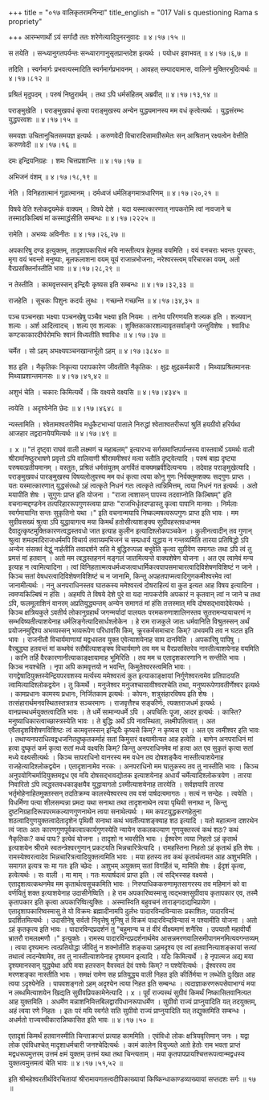 +++
title = "०१७ वालिकृतरामनिन्दा"
title_english = "017 Vali s questioning Rama s propriety"

+++
आरम्भणार्थो ऽयं सर्गादौ ततः शरेणेत्यादिपुनरनुवादः  ॥  ४।१७।१५  ॥   

  

स तयेति । सन्ध्यानुगतपर्यन्तः सन्ध्यारागानुसृतप्रान्तदेश इत्यर्थः । पयोधर इवाभवत्  ॥  ४।१७।६,७  ॥   

  

तदिति । स्वर्गमार्गः प्रभवत्यस्मादिति स्वर्गमार्गप्रभावनम् । आवहत् सम्पादयामास, वालिनो मुक्तिरभूदित्यर्थः  ॥  ४।१७।८१२  ॥   

  

प्रश्रितं मृदुपदम् । परुषं निष्ठुरार्थम् । तथा ऽपि धर्मसंहितम् अब्रवीत्  ॥  ४।१७।१३,१४  ॥   

  

पराङ्मुखेति । पराङ्मुखवधं कृत्वा पराङ्मुखस्य अन्येन युद्ध्यमानस्य मम वधं कृत्वेत्यर्थः । युद्धसंरम्भः युद्धपरवशः  ॥  ४।१७।१५  ॥   

  

समयज्ञः उचितानुचितसमयज्ञ इत्यर्थः । करुणवेदी विचारादिसामग्रीसमेतः सन् आश्रितान् रक्ष्यत्वेन वेत्तीति करुणवेदी  ॥  ४।१७।१६  ॥   

  

दमः इन्द्रियनिग्रहः । शमः चित्तप्रशान्तिः  ॥  ४।१७।१७  ॥   

  

अभिजनं वंशम्  ॥  ४।१७।१८,१९  ॥   

  

नेति । विनिहतात्मानं गूढात्मानम् । दर्मध्वजं धर्मलिङ्गमात्रधारिणम्  ॥  ४।१७।२०,२१  ॥   

  

विषये वेति श्लोकद्वयमेकं वाक्यम् । विषये देशे । यदा यस्मात्कारणात् नापकरोमि त्वां नावजाने च तस्मादकिल्बिषं मां कस्माद्धंसीति सम्बन्धः  ॥  ४।१७।२२२५  ॥   

  

रामेति । अभव्यः अविनीतः  ॥  ४।१७।२६,२७  ॥   

  

अपकारिषु दण्ड इत्युक्तम्, तादृशापकारित्वं मयि नास्तीत्यत्र हेतुमाह वयमिति । वयं वनचराः भवन्तः पुरचराः, मृगा वयं भवन्तो मनुष्याः, मूलफलाशना वयम् यूयं राजान्नभोजनाः, नरेश्वरस्त्वम् परिचारका वयम्, अतो वैरप्रसक्तिर्नास्तीति भावः  ॥  ४।१७।२८,२९  ॥   

  

न तेस्तीति । कामवृत्तस्सन् इन्द्रियैः कृष्यस इति सम्बन्धः  ॥  ४।१७।३२,३३  ॥   

  

राजहेति । सूचकः पिशुनः कदर्यः लुब्धः । गच्छन्ते गच्छन्ति  ॥  ४।१७।३४,३५  ॥   

  

पञ्च पञ्चनखाः भक्ष्याः पञ्चनखेषु पञ्चैव भक्ष्या इति नियमः । तानेव परिगणयति शल्यक इति । शल्यवान् शल्यः । अर्श आदित्वादच् । शल्य एव शल्यकः । शुक्तिकाकारशल्यावृतसर्वाङ्गो जन्तुविशेषः । श्वाविधः कण्टकाकारदीर्घरोमभिः श्वानं विध्यतीति श्वाविधः  ॥  ४।१७।३७  ॥   

  

चर्मेत । सो ऽहम् अभक्ष्यपञ्चनखान्तर्भूतो ऽहम्  ॥  ४।१७।३८४०  ॥   

  

शठ इति । नैकृतिकः निकृत्या परापकारेण जीवतीति नैकृतिकः । क्षुद्रः क्षुद्रकर्मकारी । मिथ्याप्रश्रितमानसः मिथ्याप्रशान्तमानसः  ॥  ४।१७।४१,४२  ॥   

  

अशुभं चेति । चकारः किमित्यर्थे । किं वक्ष्यसे वक्ष्यसि  ॥  ४।१७।४३४५  ॥   

  

त्वयेति । अदृश्येनेति छेदः  ॥  ४।१७।४६४८  ॥   

  

न्यस्तामिति । श्वेतामश्वतरीमिव मधुकैटभाभ्यां पाताले निरुद्धां श्वेताश्वतरीरूपां श्रुतिं हयग्रीवो हरिर्यथा आजहार तद्वदानयेयमित्यर्थः  ॥  ४।१७।४९  ॥   

  

 ॥  x  ॥  "तं दृष्ट्वा राघवं वाली लक्ष्मणं च महाबलम्" इत्यारभ्य सर्गसमाप्तिपर्यन्तस्य वास्तवार्थे ऽयमर्थः वाली श्रीरामनिष्ठुरभाषणे प्रवृत्तो ऽपि वालिवाणी श्रीराममीश्वरं मत्वा स्तौति दृष्ट्वेत्यादि । परुषं बाह्य दृष्ट्या परुषवत्प्रतीयमानम् । वस्तुतः, प्रश्रितं धर्मसंयुतम् अगर्वितं वाक्यमब्रवीदित्यन्वयः । तदेवाह पराङ्मुखेत्यादि । पराङ्मुखवधं पारङ्मुखस्य विषयलोलुपस्य मम वधं कृत्वा त्वया कोनु गुणः निर्वक्तुमशक्यः सद्गुणः प्राप्तः । यतः यस्मात्कारणात् युद्धसंरब्धो ऽहं त्वत्कृते निधनं गतः त्वत्कृते त्वन्निमित्तम्, त्वया निधनं गत इत्यर्थः । अतो मयापीति शेषः । सुगुणः प्राप्त इति योजना । "राजा त्वशासन् पापस्य तदवाप्नोति किल्बिषम्" इति वचनान्मद्दण्डनेन तत्परिहाररूपगुणस्त्वया प्राप्तः "राजभिर्धृतदण्डास्तु कृत्वा पापानि मानवाः । निर्मलाः स्वर्गमायान्ति सन्तः सुकृतिनो यथा ।" इति वचनान्मयापि निष्कल्मषत्वरूपगुणः प्राप्त इति भावः । मम सुग्रीवसख्यं श्रुत्वा ऽपि युद्धायागत्य मया किमर्थं हतोसीत्याशङ्क्य सुग्रीवहस्तवधान्मम दैवादुत्कृष्टमुक्तिकारणत्वद्धस्तवधो जात इत्याह कुलीन इत्यादिश्लोकपञ्चकेन । कुलीनत्वादीन् तव गुणान् श्रुत्वा शमदमादिराजधर्ममपि विचार्य तवाग्र्यमभिजनं च सम्प्रधार्य युद्धाय न गन्तव्यमिति तारया प्रतिषिद्धो ऽपि अन्येन संसक्तं वेद्धुं नार्हतीति तवादर्शने सति मे बुद्धिरुत्पन्ना बभूवेति कृत्वा सुग्रीवेण समागतः तथा ऽपि त्वं तु प्रमत्तं मां हतवान् । अतो मम त्वद्धस्तहननं मङ्गलं जातमित्यन्ते वाक्यशेषेण योजना । अत एव त्वामेवं मन्य इत्याह न त्वामित्यादिना । त्वां विनिहतात्मत्वधर्मध्वजत्वाधार्मिकत्वपापसमाचारत्वादिविशेषणविशिष्टं न जाने । किञ्च सतां वेषधरत्वादिविशेषणविशिष्टं च न जानामि, किन्तु अपहतपाप्मत्वादिगुणकमीश्वरमेव त्वां जानामीत्यर्थः । ननु अनपराधिनस्तव घातकस्य ममेश्वरत्वं दोषराहित्यं वा कुत इत्यत आह विषय इत्यादिना । त्वमप्यकिल्बिषं न हंसि । अहमपि ते विषये देशे पुरे वा यदा नापकरोमि अपकारं न कृतवान् त्वां न जाने च तथा ऽपि, फलमूलाशिनं वानरम् अप्रतियुद्ध्यन्तम् अन्येन समागतं मां हंसि तत्तस्मात् मयि दोषसद्भावादेवेत्यर्थः । किञ्च क्षत्रियकुले ऽवतीर्य लोकानुग्रहार्थं जगन्मर्यादां पालयतः परमकरुणाशालिनस्तव सुतरामन्यायाचरणं न सम्भविष्यतीत्याशयेनाह धर्मलिङ्गेत्यादिसार्धश्लोकेन । हे राम राजकुले जातः धर्मवानिति विश्रुतस्सन् अर्थं प्रयोजनमुद्दिश्य अभव्यस्सन् भव्यरूपेण परिधावसि किम्, क्रूरकर्मसमाचारः किम्? उभयमपि तव न घटत इति भावः । राजनीतौ विचार्यमाणायां मद्वधस्तव युक्त एवेत्याशयेनाह साम दानमिति । अपकारिषु पापिषु । वैरबुद्ध्या हतवन्तं मां कथमेवं स्तौषीत्याशङ्क्य विचार्यमाणे तव मम च वैरप्रसक्तिरेव नास्तीत्याशयेनाह वयमिति । कानि तर्हि वैरकारणानीत्याकाङ्क्षायामाह भूमिरिति । तव मम च एतादृशकारणानि न सन्तीति भावः । किञ्च नयश्चेति । नृपा अपि कामवृत्तयो न भवन्ति, किमुतेश्वरस्त्वमिति भावः । रागद्वेषादियुक्तस्येन्द्रियपरवशस्य मर्त्यस्य ममेश्वरत्वं कुत इत्याकाङ्क्षायां निर्गुणेश्वरत्वमेव प्रतिपादयति त्वामित्यादिश्लोकद्वयेन । तु किमर्थे । मनुजेश्वर मनुजश्चासावीश्वरश्चेति तथा, मनुष्यरूपेणावतीर्णेश्वर इत्यर्थः । कामप्रधानः कामस्य प्रधानः, निर्जितकाम इत्यर्थः । कोपनः, शत्रुसंहारविषय इति शेषः । तत्संहारार्थमनवस्थितस्तत्रतत्र सञ्चरमाणः । राजवृत्तैश्च सङ्कीर्णः, त्यक्तराजधर्म इत्यर्थः । वानप्रस्थधर्मयुक्तत्वादिति भावः । ते धर्मे सामान्यधर्मे ऽपि । अपचितिः पूजा, आदर इत्यर्थः । कास्ति? मनुष्याधिकारत्वाच्छास्त्रस्येति भावः । ते बुद्धिः अर्थे ऽपि नावस्थिता, लक्ष्मीपतित्वात् । अत एवैतादृशविशेषणविशिष्टः त्वं कामवृत्तस्सन् इन्द्रियैः कृष्यसे किम्? न कृष्यस एव । अत एव त्वमीश्वर इति भावः । तथाप्यनपराधित्वद्वधजनितदुष्कृतकर्माहं सतां किमुत्तरं वक्ष्यामीत्यत आह हत्वेति । बाणेन अनपराधिनं मां हत्वा दुष्कृतं कर्म कृत्वा सतां मध्ये वक्ष्यसि किम्? किन्तु अनपराधिनमेव मां हत्वा अत एव सुकृतं कृत्वा सतां मध्ये वक्ष्यसीत्यर्थः । किञ्च सापराधिनो वानरस्य मम वधेन तव दोषशङ्कैव नास्तीत्याशयेनाह राजहेत्यादिश्लोकद्वयेन । एतादृशानामेव नरकः । अनपराधिनो मम घातुकस्य तव तु नास्तीति भावः । किञ्च अनुपयोगिचर्मादियुक्तमद्वध एव मयि दोषसद्भावद्योतक इत्याशयेनाह अधार्यं चर्मेत्यादिश्लोकत्रयेण । तारया निवारितो ऽपि त्वद्धस्तवधकाङ्क्षयैव युद्धायागतो ऽस्मीत्याशयेनाह तारयेति । सर्वज्ञयापि तारया भर्तृमोहेनाहितमुक्तस्सन् तदतिक्रम्य कालस्येश्वरस्य तव वशं पार्षदत्वमागतः । सत्यं न सन्देहः । त्वयेति । विधर्मिणा पत्या शीलसम्पन्ना प्रमदा यथा सनाथा तथा तादृशनाथेन त्वया पृथिवी सनाथा न, किन्तु दुष्टनिग्रहादिरूपपरमकल्याणगुणनाथेन त्वया सनाथेत्यर्थः । मम कपटयुद्धकरणहेतुना शठत्वादिगुणयुक्तत्वादेतादृशेन पृथिवी सनाथा कथं भवतीत्याशङ्क्याह शठ इत्यादि । यतो महात्मना दशरथेन त्वं जातः अतः कारणगुणपूर्वकत्वात्कार्यगुणस्येति न्यायेन सकलकल्याण गुणयुक्तस्त्वं कथं शठः? कथं नैकृतिकः? कथं पापः? इत्येवं योजना । तादृशो न भवसीति भावः । ईश्वरेण त्वया निहतो ऽहं कृतार्थ इत्याशयेन श्रीरामे स्वतन्त्रेश्वरगुणान् प्रकटयति भिन्नचारित्रेत्यादि । रामहस्तिना निहतो ऽहं कृतार्थ इति शेषः । रामस्येश्वरत्वादेव भिन्नचारित्रत्वादियुक्तत्वमिति भावः । मया हतस्य तव कथं कृतार्थत्वमत आह अशुभमिति । समागत इत्यत्र सः मा गतः इति च्छेदः । अशुभम् अयुक्तम् सतां विगर्हितं च, मामिति शेषः । ईदृशं कृत्वा, हत्वेत्यर्थः । सः वाली । मा माम् । गतः मत्पार्षदत्वं प्राप्त इति । त्वं सद्भिस्सह वक्ष्यसे । एतादृशत्वत्कथनमेव मम कृतार्थत्वसूचकमिति भावः । निरुपाधिककरुणामृतसागरस्य तव महिमानं को वा वर्णयितुं शक्त इत्याशयेनाह उदासीनेष्विति । हे राम अपकारिष्वस्मासु त्वद्भक्तसुग्रीवाय कृतापकार एव, तस्मै कृतापकार इति कृत्वा अपकारिष्वित्युक्तिः । अस्मास्विति बहुवचनं ताराङ्गदाद्यभिप्रायेण । एतादृशापकारिष्वस्मासु ते यो विक्रमः ब्रह्मादीनामपि दुर्लभः पादारविन्दविन्यासः प्रकाशितः, पादारविन्दं प्रदर्शितमित्यर्थः । उदासीनेषु सर्वतो निवृत्तेषु मुनिषु तं विक्रमं पादारविन्दविन्यासं न पश्यामीति योजना । अतो ऽहं कृतकृत्य इति भावः । पादारविन्दप्रदर्शनं तु "बहुमान्य च तं वीरं वीक्ष्यमाणं शनैरिव । उपयातौ महावीर्यौ भ्रातरौ रामलक्ष्मणौ ।" इत्युक्तेः । रामस्य पादारविन्दप्रदर्शनार्थमेव आसन्नमरणवालिसमीपागमनमित्यवगन्तव्यम् । त्वया दृश्यमानः त्वत्प्रतियोद्धा जीवितुं न शक्नोतीति शङ्कया ऽहमदृश्य एव त्वां हतवानित्याशङ्कायां सत्यां तथात्वं त्वदन्येषामेव, तव तु नास्तीत्याशयेनाह दृश्यमान इत्यादि । यदिः किमित्यर्थे । हे नृपात्मज अद्य मया दृश्यमानस्सन् युद्ध्येथा अपि मया हतस्सन् वैवस्वतं देवं पश्येः किम्? न पश्येरित्यर्थः । ईश्वरस्य तव मरणशङ्का नास्तीति भावः । समक्षं रामेण सह प्रतियुद्ध्य वाली निहत इति कीर्तिर्मया न लब्धेति दुःखित आह त्वया ऽदृश्येनेति । पापवशङ्गतो ऽहम् अदृश्येन त्वया निहत इति सम्बन्धः । त्वदाज्ञाकरणरूपसेवाभाग्यं मया न लब्धमित्याशयेन खिद्यति सुग्रीवप्रियकामेनेत्यादि । x । पूर्वं राज्यस्थं सुग्रीवं किमर्थं निष्कासितवानित्यत आह युक्तमिति । अधर्मेण मन्नाशनिमित्तबिलद्वारपिधानरूपाधर्मेण । सुग्रीवो राज्यं प्राप्नुयादिति यत् तदयुक्तम्, अहं त्वया रणे निहतः । इतः परं मयि स्वर्गते सति सुग्रीवो राज्यं प्राप्नुयादिति यत् तद्युक्तमिति सम्बन्धः । अधर्मतो राज्यस्वीकारान्निष्कासित इति भावः  ॥  ४।१७।५०  ॥   

  

एतादृशं किमर्थं हतवानस्मीति चिन्ताक्रान्तं प्रत्याह काममिति । एवंविधो लोकः क्षत्रियवृत्तिमान् जनः । यद्वा लोक एवंविधश्चेत् मादृशाधर्मचारी जनश्चेदित्यर्थः । कामं कालेन वियुज्यते अतो हेतोः राम भवता प्राप्तं मद्वधरूपमुत्तरम् उत्तमं क्षमं युक्तम् उत्तमं यथा तथा चिन्त्यताम् । मया कृतपापप्रायश्चित्तरूपत्वान्मद्वधस्य युक्तत्वमुत्तमत्वं चेति भावः  ॥  ४।१७।५१,५२  ॥   

  

इति श्रीमहेश्वरतीर्थविरचितायां श्रीरामायणतत्त्वदीपिकाख्यायां किष्किन्धाकाण्डव्याख्यायां सप्तदशः सर्गः  ॥  १७  ॥   

  

